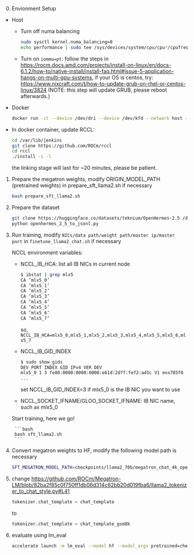0. Envionment Setup
- Host

    - Turn off numa balancing
        ```bash
        sudo sysctl kernel.numa_balancing=0
        echo performance | sudo tee /sys/devices/system/cpu/cpu*/cpufreq/scaling_governor
        ```
    - Turn on `iommu=pt`: follow the steps in https://rocm.docs.amd.com/projects/install-on-linux/en/docs-6.1.2/how-to/native-install/install-faq.html#issue-5-application-hangs-on-multi-gpu-systems, if your OS is centos, try: https://www.nixcraft.com/t/how-to-update-grub-on-rhel-or-centos-linux/3824 (NOTE: this step will update GRUB, please reboot afterwards.)
- Docker 
    ```bash
    docker run -it --device /dev/dri --device /dev/kfd --network host --ipc host --group-add video --cap-add SYS_PTRACE --security-opt seccomp=unconfined --privileged -v  $HOME/.ssh:/root/.ssh  --shm-size 128G --ulimit nofile=-1:-1 --ulimit memlock=-1:-1 --name llama2-70b  rocm/pytorch-private:ll2_7b_train_csrikris_mi308_13909_tuned_0621release
    ```
- In docker container, update RCCL:
    ```bash
    cd /var/lib/jenkins
    git clone https://github.com/ROCm/rccl
    cd rccl
    ./install -i -l
    ```
    the linking stage will last for ~20 minutes, please be patient.

1. Prepare the megatron weights, modify ORIGIN_MODEL_PATH (pretrained weights) in prepare_sft_llama2.sh if necessary 

    ```bash
    bash prepare_sft_llama2.sh
    ```

2. Prepare the dataset

    ```bash
    git clone https://huggingface.co/datasets/teknium/OpenHermes-2.5 /dockerx/OpenHermes-2.5
    python openhermes_2_5_to_jsonl.py
    ```

3. Run training, modify `NICs/data path/weight path/master ip/master port` in `finetune_llama2_chat.sh` if necessary

    NCCL environment variables:
    - NCCL_IB_HCA: list all IB NICs in current node
        ```bash
        $ ibstat | grep mlx5
        CA ’mlx5_0’
        CA ’mlx5_1’
        CA ’mlx5_2’
        CA ’mlx5_3’
        CA ’mlx5_4’
        CA ’mlx5_5’
        CA ’mlx5_6’
        CA ’mlx5_7’
        ```
        so, `NCCL_IB_HCA=mlx5_0,mlx5_1,mlx5_2,mlx5_3,mlx5_4,mlx5_5,mlx5_6,mlx5_7`
    - NCCL_IB_GID_INDEX
        ```bash
        $ sudo show_gids
        DEV PORT INDEX GID IPv4 VER DEV
        mlx5_0 1 3 fe80:0000:0000:0000:e61d:2dff:fef2:a45c V1 ens785f0
        ...
        ```
        set NCCL_IB_GID_INDEX=3 if mlx5_0 is the IB NIC you want to use
    
    - NCCL_SOCKET_IFNAME/GLOO_SOCKET_IFNAME: IB NIC name, such ax mlx5_0

    Start training, here we go!

        ```bash
        bash sft_llama2.sh
        ```

4. Convert megatron weights to HF, modify the following model path is necessary

    ```bash
    SFT_MEGATRON_MODEL_PATH=checkpoints/llama2_70b/megatron_chat_4k_openhermes_2_5_lr1e-5_bs128/iter_0001600/ bash llama2_to_hf.sh
    ```

5. change https://github.com/ROCm/Megatron-LM/blob/82ba2f85c0f750ff1db06d314c62bb20d019fba6/llama2_tokenizer_to_chat_style.py#L41

    ```python
    tokenizer.chat_template = chat_template
    ```

    to

    ```python
    tokenizer.chat_template = chat_template_gsm8k
    ```

6. evaluate using lm_eval

    ```bash
    accelerate launch -m lm_eval --model hf --model_args pretrained=checkpoints/llama2_70b/hf_chat --tasks gsm8k --device cuda --batch_size 8
    ```
